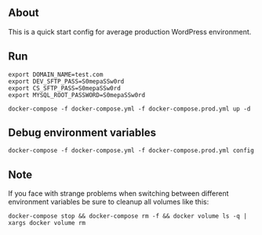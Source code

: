 About
-----

This is a quick start config for average production WordPress environment.

Run
---

```
export DOMAIN_NAME=test.com
export DEV_SFTP_PASS=S0mepaSSw0rd
export CS_SFTP_PASS=S0mepaSSw0rd
export MYSQL_ROOT_PASSWORD=S0mepaSSw0rd

docker-compose -f docker-compose.yml -f docker-compose.prod.yml up -d
```

Debug environment variables
---------------------------

```
docker-compose -f docker-compose.yml -f docker-compose.prod.yml config
```

Note
----

If you face with strange problems when switching between different environment
variables be sure to cleanup all volumes like this:

```
docker-compose stop && docker-compose rm -f && docker volume ls -q | xargs docker volume rm
```
